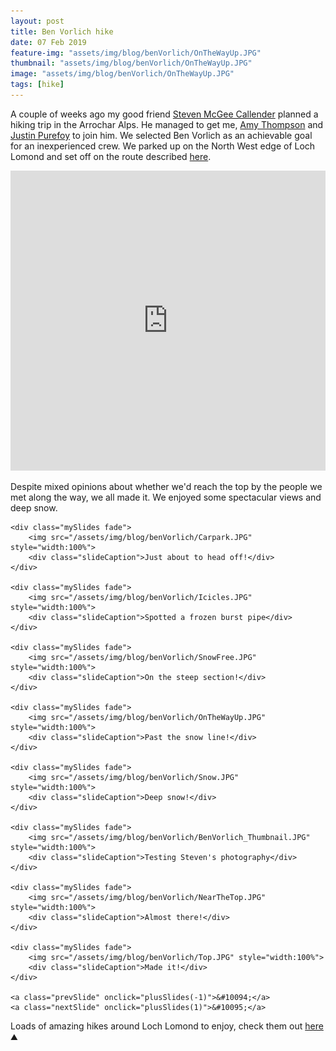 ```yaml
---
layout: post
title: Ben Vorlich hike
date: 07 Feb 2019
feature-img: "assets/img/blog/benVorlich/OnTheWayUp.JPG"
thumbnail: "assets/img/blog/benVorlich/OnTheWayUp.JPG"
image: "assets/img/blog/benVorlich/OnTheWayUp.JPG" 
tags: [hike]
---
```


A couple of weeks ago my good friend [Steven McGee Callender](https://stevenmcgeecallender.com/home.php) planned a hiking trip in the Arrochar Alps. He managed to get me, [Amy Thompson](https://twitter.com/amyjthompson) and [Justin Purefoy](https://twitter.com/JustinPurefoy) to join him. We selected Ben Vorlich as an achievable goal for an inexperienced crew. We parked up on the North West edge of Loch Lomond and set off on the route described [here](https://www.walkhighlands.co.uk/lochlomond/ben-vorlich-lomond.shtml).

<iframe src="https://www.google.com/maps/d/embed?mid=1cSersw6rEKk8DgMkhu3idM_rHfg&z=13" width="100%" height="480" style="border:none;">Browser not compatible.</iframe>

Despite mixed opinions about whether we'd reach the top by the people we met along the way, we all made it. We enjoyed some spectacular views and deep snow.

<div class="slideshow-container">

    <div class="mySlides fade">
        <img src="/assets/img/blog/benVorlich/Carpark.JPG" style="width:100%">
        <div class="slideCaption">Just about to head off!</div>
    </div>

    <div class="mySlides fade">
        <img src="/assets/img/blog/benVorlich/Icicles.JPG" style="width:100%">
        <div class="slideCaption">Spotted a frozen burst pipe</div>
    </div>

    <div class="mySlides fade">
        <img src="/assets/img/blog/benVorlich/SnowFree.JPG" style="width:100%">
        <div class="slideCaption">On the steep section!</div>
    </div>

    <div class="mySlides fade">
        <img src="/assets/img/blog/benVorlich/OnTheWayUp.JPG" style="width:100%">
        <div class="slideCaption">Past the snow line!</div>
    </div>

    <div class="mySlides fade">
        <img src="/assets/img/blog/benVorlich/Snow.JPG" style="width:100%">
        <div class="slideCaption">Deep snow!</div>
    </div>

    <div class="mySlides fade">
        <img src="/assets/img/blog/benVorlich/BenVorlich_Thumbnail.JPG" style="width:100%">
        <div class="slideCaption">Testing Steven's photography</div>
    </div>

    <div class="mySlides fade">
        <img src="/assets/img/blog/benVorlich/NearTheTop.JPG" style="width:100%">
        <div class="slideCaption">Almost there!</div>
    </div>

    <div class="mySlides fade">
        <img src="/assets/img/blog/benVorlich/Top.JPG" style="width:100%">
        <div class="slideCaption">Made it!</div>
    </div>

    <a class="prevSlide" onclick="plusSlides(-1)">&#10094;</a>
    <a class="nextSlide" onclick="plusSlides(1)">&#10095;</a>

</div>

Loads of amazing hikes around Loch Lomond to enjoy, check them out [here](https://www.walkhighlands.co.uk/lochlomond/) ⛰️
